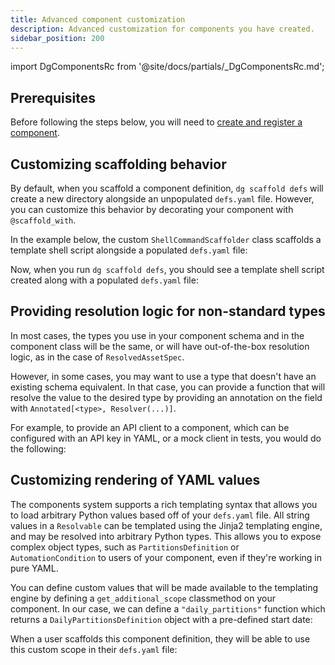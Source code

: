 ```yaml
---
title: Advanced component customization
description: Advanced customization for components you have created.
sidebar_position: 200
---
```


import DgComponentsRc from '@site/docs/partials/\_DgComponentsRc.md';

<DgComponentsRc />

## Prerequisites

Before following the steps below, you will need to [create and register a component](/guides/build/components/creating-new-components/creating-and-registering-a-component).

## Customizing scaffolding behavior

By default, when you scaffold a component definition, `dg scaffold defs` will create a new directory alongside an unpopulated `defs.yaml` file. However, you can customize this behavior by decorating your component with `@scaffold_with`.

In the example below, the custom `ShellCommandScaffolder` class scaffolds a template shell script alongside a populated `defs.yaml` file:

<CodeExample
  path="docs_snippets/docs_snippets/guides/components/shell-script-component/with-scaffolder.py"
  language="python"
  title="my_component_library/lib/shell_command.py"
/>

Now, when you run `dg scaffold defs`, you should see a template shell script created along with a populated `defs.yaml` file:

<CodeExample
  path="docs_snippets/docs_snippets/guides/components/shell-script-component/5-scaffolded-defs.yaml"
  language="yaml"
  title="my_component_library/components/my_shell_command/defs.yaml"
/>

<CodeExample
  path="docs_snippets/docs_snippets/guides/components/shell-script-component/6-scaffolded-component-script.sh"
  language="bash"
  title="my_component_library/components/my_shell_command/script.sh"
/>

## Providing resolution logic for non-standard types

In most cases, the types you use in your component schema and in the component class will be the same, or will have out-of-the-box resolution logic, as in the case of `ResolvedAssetSpec`.

However, in some cases, you may want to use a type that doesn't have an existing schema equivalent. In that case, you can provide a function that will resolve the value to the desired type by providing an annotation on the field with `Annotated[<type>, Resolver(...)]`.

For example, to provide an API client to a component, which can be configured with an API key in YAML, or a mock client in tests, you would do the following:

<CodeExample
  path="docs_snippets/docs_snippets/guides/components/shell-script-component/custom-schema-resolution.py"
  language="python"
/>

## Customizing rendering of YAML values

The components system supports a rich templating syntax that allows you to load arbitrary Python values based off of your `defs.yaml` file. All string values in a `Resolvable` can be templated using the Jinja2 templating engine, and may be resolved into arbitrary Python types. This allows you to expose complex object types, such as `PartitionsDefinition` or `AutomationCondition` to users of your component, even if they're working in pure YAML.

You can define custom values that will be made available to the templating engine by defining a `get_additional_scope` classmethod on your component. In our case, we can define a `"daily_partitions"` function which returns a `DailyPartitionsDefinition` object with a pre-defined start date:

<CodeExample
  path="docs_snippets/docs_snippets/guides/components/shell-script-component/with-custom-scope.py"
  language="python"
/>

When a user scaffolds this component definition, they will be able to use this custom scope in their `defs.yaml` file:

<CodeExample
  path="docs_snippets/docs_snippets/guides/components/shell-script-component/7-custom-scope-defs.yaml"
  language="yaml"
  title="my_component_library/components/my_shell_command/defs.yaml"
/>
